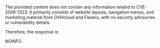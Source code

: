 The provided content does not contain any information related to CVE-2006-1323. It primarily consists of website layouts, navigation menus, and marketing material from OVHcloud and Flexera, with no security advisories or vulnerability details.

Therefore, the response is:

NOINFO